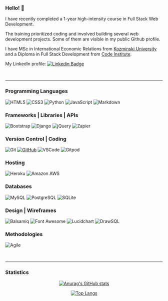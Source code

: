### Hello! 👋

I have recently completed a 1-year high-intensity course in Full Stack Web Development. 

The training prioritized coding and involved building several web development projects. Some of them are visible in my public Github profile.

I have MSc in International Economic Relations from [Kozminski University](https://www.kozminski.edu.pl/en) and a Diploma in Full Stack Development from [Code Institute](https://codeinstitute.net/about-us/).

My LinkedIn profile: 
[![Linkedin Badge](https://img.shields.io/badge/-KarMiles-blue?style=flat&logo=Linkedin&logoColor=white)](https://www.linkedin.com/in/karmiles/)

<br>

---
### Programming Languages

![HTML5](https://img.shields.io/badge/HTML5%20-%23E34F26.svg?&style=for-the-badge&logo=HTML5&logoColor=FFFFFF)
![CSS3](https://img.shields.io/badge/CSS3%20-%231572B6.svg?&style=for-the-badge&logo=CSS3&logoColor=FFFFFF)
![Python](https://img.shields.io/badge/Python%20-%23004D7A.svg?&style=for-the-badge&logo=python&logoColor=ffdf76)
![JavaScript](https://img.shields.io/badge/JavaScript%20-%23323330.svg?&style=for-the-badge&logo=JavaScript&logoColor=F7DF1E)
![Markdown](https://img.shields.io/badge/Markdown%20-%23000000.svg?&style=for-the-badge&logo=Markdown&logoColor=FFFFFF)

### Frameworks | Libraries | APIs

![Bootstrap](https://img.shields.io/badge/Bootstrap%20-%23563D7C.svg?&style=for-the-badge&logo=Bootstrap&logoColor=FFFFFF)
![Django](https://img.shields.io/badge/Django%20-%23092E20.svg?&style=for-the-badge&logo=Django&logoColor=FFFFFF)
![jQuery](https://img.shields.io/badge/jQuery%20-%231E2E3B.svg?&style=for-the-badge&logo=jQuery&logoColor=21ACE2)
![Zapier](https://img.shields.io/badge/Zapier%20-FF4A00?&style=for-the-badge&logo=Zapier&logoColor=white)

### Version Control | Coding

![Git](https://img.shields.io/badge/Git%20-%23302F2F.svg?&style=for-the-badge&logo=Git&logoColor=F05032)
[![GitHub](https://img.shields.io/badge/GitHub%20-%23181717.svg?&style=for-the-badge&logo=GitHub&logoColor=FFFFFF)](https://github.com/TravelTimN)
![VSCode](https://img.shields.io/badge/VSCode%20-%232B2B30.svg?&style=for-the-badge&logo=Visual%20Studio%20Code&logoColor=007ACC)
![Gitpod](https://img.shields.io/badge/Gitpod%20-%231D1D1D.svg?&style=for-the-badge&logo=Gitpod&logoColor=1AA6E4)

### Hosting
![Heroku](https://img.shields.io/badge/Heroku%20-%23430098.svg?&style=for-the-badge&logo=Heroku&logoColor=FFFFFF)
![Amazon AWS](https://img.shields.io/badge/Amazon%20AWS%20-%23232F3E.svg?&style=for-the-badge&logo=Amazon%20AWS&logoColor=FF9900)

### Databases

![MySQL](https://img.shields.io/badge/MySQL%20-%2300758F.svg?&style=for-the-badge&logo=MySQL&logoColor=FFFFFF)
![PostgreSQL](https://img.shields.io/badge/PostgreSQL%20-%23336791.svg?&style=for-the-badge&logo=PostgreSQL&logoColor=FFFFFF)
![SQLite](https://img.shields.io/badge/SQLite%20-%23003B57.svg?&style=for-the-badge&logo=SQLite&logoColor=FFFFFF)

<!-- ### CI | Testing

![Travis CI](https://img.shields.io/badge/Travis%20CI%20-%232B2F33.svg?&style=for-the-badge&logo=travis) -->

### Design | Wireframes

![Balsamiq](https://img.shields.io/badge/Balsamiq%20-%23A60000.svg?&style=for-the-badge&logo=Balsamiq&logoColor=FFFFFF)
![Font Awesome](https://img.shields.io/badge/Font%20Awesome%20-%23339AF0.svg?&style=for-the-badge&logo=Font%20Awesome&logoColor=FFFFFF)
![Lucidchart](https://img.shields.io/badge/lucidchart-orange?style=for-the-badge&logo=lucidchart&logoColor=white)
![DrawSQL](https://img.shields.io/badge/drawsql-6366f1?style=for-the-badge&logo=drawsql&logoColor=white)

### Methodologies
![Agile](https://img.shields.io/badge/agile-03bbd3?style=for-the-badge&logo=agile&logoColor=white)

<br>

---

### Statistics

<div align="center">

[![Anurag's GitHub stats](https://github-readme-stats.vercel.app/api?username=karmiles)](https://github.com/anuraghazra/github-readme-stats)

[![Top Langs](https://github-readme-stats.vercel.app/api/top-langs/?username=karmiles&layout=compact&theme=vision-friendly-light)](https://github.com/anuraghazra/github-readme-stats)

</div>

<!--
**KarMiles/karmiles** is a ✨ _special_ ✨ repository because its `README.md` (this file) appears on your GitHub profile.

Here are some ideas to get you started:

- 🔭 I’m currently working on ...
- 🌱 I’m currently learning ...
- 👯 I’m looking to collaborate on ...
- 🤔 I’m looking for help with ...
- 💬 Ask me about ...
- 📫 How to reach me: ...
- 😄 Pronouns: ...
- ⚡ Fun fact: ...
-->
